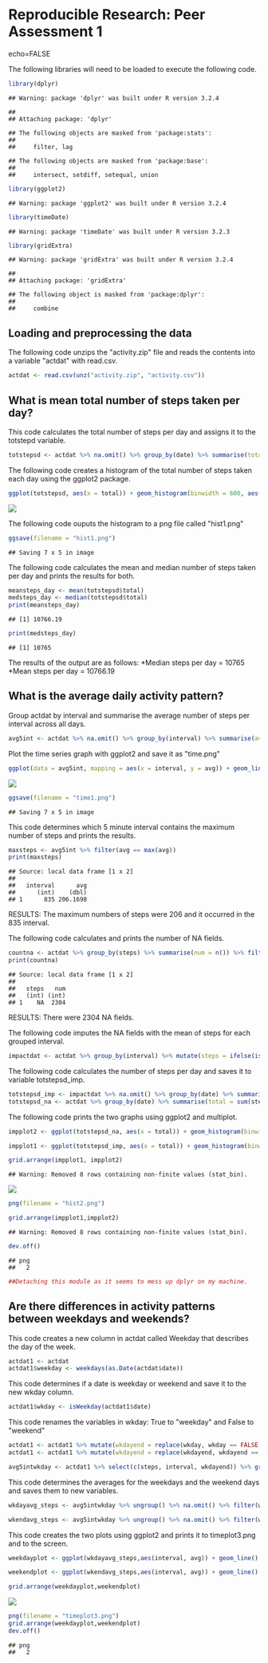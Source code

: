 # Reproducible Research: Peer Assessment 1


echo=FALSE



The following libraries will need to be loaded to execute the following code.

```r
library(dplyr)
```

```
## Warning: package 'dplyr' was built under R version 3.2.4
```

```
## 
## Attaching package: 'dplyr'
```

```
## The following objects are masked from 'package:stats':
## 
##     filter, lag
```

```
## The following objects are masked from 'package:base':
## 
##     intersect, setdiff, setequal, union
```

```r
library(ggplot2)
```

```
## Warning: package 'ggplot2' was built under R version 3.2.4
```

```r
library(timeDate)
```

```
## Warning: package 'timeDate' was built under R version 3.2.3
```

```r
library(gridExtra)
```

```
## Warning: package 'gridExtra' was built under R version 3.2.4
```

```
## 
## Attaching package: 'gridExtra'
```

```
## The following object is masked from 'package:dplyr':
## 
##     combine
```

## Loading and preprocessing the data

The following code unzips the "activity.zip" file and reads the contents into a variable "actdat" with read.csv.

```r
actdat <- read.csv(unz("activity.zip", "activity.csv"))
```


## What is mean total number of steps taken per day?

This code calculates the total number of steps per day and assigns it to the totstepd variable.

```r
totstepsd <- actdat %>% na.omit() %>% group_by(date) %>% summarise(total = sum(steps))
```

The following code creates a histogram of the total number of steps taken each day using the ggplot2 package.


```r
ggplot(totstepsd, aes(x = total)) + geom_histogram(binwidth = 600, aes(fill = ..count..)) + scale_x_continuous(breaks = seq(0,25000, by = 2500))
```

![](PA1_template_files/figure-html/unnamed-chunk-4-1.png)

The following code ouputs the histogram to a png file called "hist1.png"

```r
ggsave(filename = "hist1.png")
```

```
## Saving 7 x 5 in image
```
The following code calculates the mean and median number of steps taken per day and prints the results for both.

```r
meansteps_day <- mean(totstepsd$total)
medsteps_day <- median(totstepsd$total)
print(meansteps_day)
```

```
## [1] 10766.19
```

```r
print(medsteps_day)
```

```
## [1] 10765
```
The results of the output are as follows:
*Median steps per day = 10765
*Mean steps per day = 10766.19

## What is the average daily activity pattern?

Group actdat by interval and summarise the average number of steps per interval across all days.


```r
avg5int <- actdat %>% na.omit() %>% group_by(interval) %>% summarise(avg = mean(steps))
```

Plot the time series graph with ggplot2 and save it as "time.png"

```r
ggplot(data = avg5int, mapping = aes(x = interval, y = avg)) + geom_line() + scale_x_continuous(breaks = seq(0, 2400, by = 100)) + xlab("5 minute intervals") + ylab("Average steps per day") + ggtitle("Average Steps Per Day Per 5 Minute Interval")
```

![](PA1_template_files/figure-html/unnamed-chunk-8-1.png)

```r
ggsave(filename = "time1.png")
```

```
## Saving 7 x 5 in image
```

This code determines which 5 minute interval contains the maximum number of steps and prints the results.


```r
maxsteps <- avg5int %>% filter(avg == max(avg))
print(maxsteps)
```

```
## Source: local data frame [1 x 2]
## 
##   interval      avg
##      (int)    (dbl)
## 1      835 206.1698
```

RESULTS: The maximum numbers of steps were 206 and it occurred in the 835 interval.

The following code calculates and prints the number of NA fields.


```r
countna <- actdat %>% group_by(steps) %>% summarise(num = n()) %>% filter(is.na(steps))
print(countna)
```

```
## Source: local data frame [1 x 2]
## 
##   steps   num
##   (int) (int)
## 1    NA  2304
```
RESULTS:  There were 2304 NA fields.

The following code imputes the NA fields with the mean of steps for each grouped interval.

```r
impactdat <- actdat %>% group_by(interval) %>% mutate(steps = ifelse(is.na(steps), mean(steps, na.rm = TRUE), steps))
```

The following code calculates the number of steps per day and saves it to variable totstepsd_imp.

```r
totstepsd_imp <- impactdat %>% na.omit() %>% group_by(date) %>% summarise(total = sum(steps))
totstepsd_na <- actdat %>% group_by(date) %>% summarise(total = sum(steps))
```

The following code prints the two graphs using ggplot2 and multiplot.


```r
impplot2 <- ggplot(totstepsd_na, aes(x = total)) + geom_histogram(binwidth = 600, aes(fill = ..count..)) + scale_x_continuous(breaks = seq(0,25000, by = 2500)) + ylim(0,15) + ggtitle("Total number of steps per day without data imputation")

impplot1 <- ggplot(totstepsd_imp, aes(x = total)) + geom_histogram(binwidth = 600, aes(fill = ..count..)) + scale_x_continuous(breaks = seq(0,25000, by = 2500)) + ylim(0,15) + ggtitle("Total number of steps per day with data imputation")

grid.arrange(impplot1, impplot2)
```

```
## Warning: Removed 8 rows containing non-finite values (stat_bin).
```

![](PA1_template_files/figure-html/unnamed-chunk-13-1.png)

```r
png(filename = "hist2.png")

grid.arrange(impplot1,impplot2)
```

```
## Warning: Removed 8 rows containing non-finite values (stat_bin).
```

```r
dev.off()
```

```
## png 
##   2
```

```r
##Detaching this module as it seems to mess up dplyr on my machine.
```

## Are there differences in activity patterns between weekdays and weekends?

This code creates a new column in actdat called Weekday that describes the day of the week.

```r
actdat1 <- actdat
actdat1$weekday <- weekdays(as.Date(actdat$date))
```

This code determines if a date is weekday or weekend and save it to the new wkday column.

```r
actdat1$wkday <- isWeekday(actdat1$date)
```

This code renames the variables in wkday: True to "weekday" and False to "weekend"


```r
actdat1 <- actdat1 %>% mutate(wkdayend = replace(wkday, wkday == FALSE, "weekend"))
actdat1 <- actdat1 %>% mutate(wkdayend = replace(wkdayend, wkdayend == TRUE, "weekday"))

avg5intwkday <- actdat1 %>% select(c(steps, interval, wkdayend)) %>% group_by(interval)
```

This code determines the averages for the weekdays and the weekend days and saves them to new variables.

```r
wkdayavg_steps <- avg5intwkday %>% ungroup() %>% na.omit() %>% filter(wkdayend == "weekday") %>% select(c(steps, interval, wkdayend)) %>% group_by(interval) %>% summarize(avg = mean(steps))

wkendavg_steps <- avg5intwkday %>% ungroup() %>% na.omit() %>% filter(wkdayend == "weekend") %>% select(c(steps, interval, wkdayend)) %>% group_by(interval) %>% summarize(avg = mean(steps))
```

This code creates the two plots using ggplot2 and prints it to timeplot3.png and to the screen.


```r
weekdayplot <- ggplot(wkdayavg_steps,aes(interval, avg)) + geom_line() + scale_x_continuous(breaks = seq(0, 2400, by = 100)) + xlab("5 minute intervals") + ylab("Average steps per day") + ggtitle("Average Steps Per Day Per 5 Minute Interval (Weekday)")

weekendplot <- ggplot(wkendavg_steps,aes(interval, avg)) + geom_line() + scale_x_continuous(breaks = seq(0, 2400, by = 100)) + xlab("5 minute intervals") + ylab("Average steps per day") + ggtitle("Average Steps Per Day Per 5 Minute Interval (Weekend)")

grid.arrange(weekdayplot,weekendplot)
```

![](PA1_template_files/figure-html/unnamed-chunk-18-1.png)

```r
png(filename = "timeplot3.png")
grid.arrange(weekdayplot,weekendplot)
dev.off()
```

```
## png 
##   2
```
